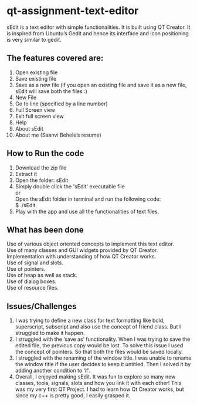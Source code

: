 # qt-assignment-text-editor
sEdit is a text editor with simple functionalities. It is built using QT Creator. It is inspired from Ubuntu’s Gedit and hence its interface and icon positioning is very similar to gedit. 


## The features covered are:
1. Open existing file
2. Save existing file
3. Save as a new file (if you open an existing file and save it as a new file, sEdit will save both the files :)
4. New File
5. Go to line (specified by a line number)
6. Full Screen view
7. Exit full screen view
8. Help
9. About sEdit
10. About me (Saanvi Behele’s resume)


## How to Run the code
1. Download the zip file
2. Extract it
3. Open the folder: sEdit
4. Simply double click the 'sEdit' executable file              
   or                       
   Open the sEdit folder in terminal and run the following code:            
   $ ./sEdit              
5. Play with the app and use all the functionalities of text files.

## What has been done
Use of various object oriented concepts to implement this text editor.      
Use of many classes and GUI widgets provided by QT Creator.      
Implementation with understanding of how QT Creator works.          
Use of signal and slots.         
Use of pointers.      
Use of heap as well as stack.        
Use of dialog boxes.        
Use of resource files.          

## Issues/Challenges
1. I was trying to define a new class for text formatting like bold, superscript, subscript and also use the concept of friend class. But I struggled to make it happen.
2. I struggled with the ‘save as’ functionality. When I was trying to save the edited file, the previous copy would be lost. To solve this issue I used the concept of pointers. So that both the files would be saved locally.
3. I struggled with the renaming of the window title. I was unable to rename the window title if the user decides to keep it untitled. Then I solved it by adding another condition to ‘if’. 
4. Overall, I enjoyed making sEdit. It was fun to explore so many new classes, tools, signals, slots and how you link it with each other! This was my very first QT Project. I had to learn how Qt Creator works, but since my c++ is pretty good, I easily grasped it.

